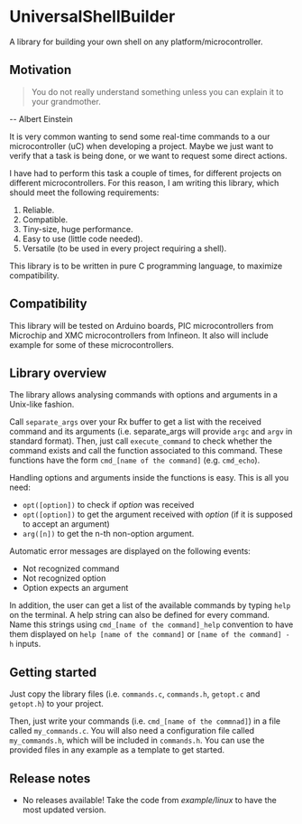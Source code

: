 # UniversalShellBuilder
A library for building your own shell on any platform/microcontroller.

## Motivation
> You do not really understand something unless you can explain it to your grandmother.

-- Albert Einstein

It is very common wanting to send some real-time commands to a our microcontroller (uC) when developing a project.
Maybe we just want to verify that a task is being done, or we want to request some direct actions.

I have had to perform this task a couple of times, for different projects on different microcontrollers.
For this reason, I am writing this library, which should meet the following requirements:
 1. Reliable.
 2. Compatible.
 3. Tiny-size, huge performance.
 4. Easy to use (little code needed).
 5. Versatile (to be used in every project requiring a shell).

This library is to be written in pure C programming language, to maximize compatibility.

## Compatibility
This library will be tested on Arduino boards, PIC microcontrollers from Microchip and XMC microcontrollers from Infineon.
It also will include example for some of these microcontrollers.

## Library overview
The library allows analysing commands with options and arguments in a Unix-like fashion.

Call `separate_args` over your Rx buffer to get a list with the received command and its arguments (i.e. separate_args will provide `argc` and `argv` in standard format).
Then, just call `execute_command` to check whether the command exists and call the function associated to this command.
These functions have the form `cmd_[name of the command]` (e.g. `cmd_echo`).

Handling options and arguments inside the functions is easy. This is all you need:
 * `opt([option])` to check if *option* was received
 * `opt([option])` to get the argument received with *option* (if it is supposed to accept an argument)
 * `arg([n])` to get the n-th non-option argument.

Automatic error messages are displayed on the following events:
 * Not recognized command
 * Not recognized option
 * Option expects an argument

In addition, the user can get a list of the available commands by typing `help` on the terminal.
A help string can also be defined for every command. Name this strings using `cmd_[name of the command]_help` convention to have them displayed on `help [name of the command]` or `[name of the command] -h` inputs.

## Getting started
Just copy the library files (i.e. `commands.c`, `commands.h`, `getopt.c` and `getopt.h`) to your project.

Then, just write your commands (i.e. `cmd_[name of the commnad]`) in a file called `my_commands.c`.
You will also need a configuration file called `my_commands.h`, which will be included in `commands.h`.
You can use the provided files in any example as a template to get started.

## Release notes
* No releases available! Take the code from *example/linux* to have the most updated version.
